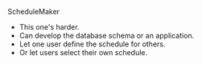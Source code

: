 ScheduleMaker 
- This one's harder. 
- Can develop the database schema or an application. 
- Let one user define the schedule for others. 
- Or let users select their own schedule.